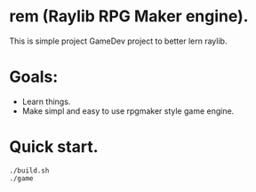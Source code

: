 # rem (Raylib RPG Maker engine).
This is simple project GameDev project to better lern raylib.

# Goals:
- Learn things.
- Make simpl and easy to use rpgmaker style game engine.

# Quick start.
```shell
./build.sh
./game
```
